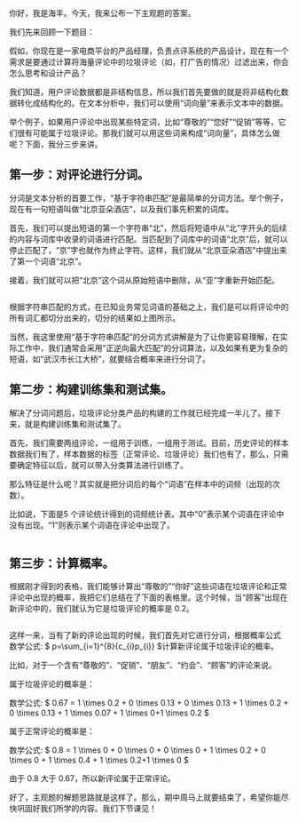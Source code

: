
你好，我是海丰。今天，我来公布一下主观题的答案。

我们先来回顾一下题目：

假如，你现在是一家电商平台的产品经理，负责点评系统的产品设计，现在有一个需求是要通过计算将海量评论中的垃圾评论（如，打广告的情况）过滤出来，你会怎么思考和设计产品？

我们知道，用户评论数据都是非结构信息，所以我们首先要做的就是将非结构化数据转化成结构化的。在文本分析中，我们可以使用“词向量”来表示文本中的数据。

举个例子，如果用户评论中出现某些特定词，比如“尊敬的”“您好”“促销”等等，它们很有可能属于垃圾评论。那我们就可以用这些词来构成“词向量”，具体怎么做呢？下面，我分三步来讲。

## 第一步：对评论进行分词。

分词是文本分析的首要工作，“基于字符串匹配”是最简单的分词方法。举个例子，现在有一句短语叫做“北京亚朵酒店”，以及我们事先积累的词库。

首先，我们可以提出短语的第一个字符串“北”，然后将短语中从“北”字开头的后续的内容与词库中收录的词语进行匹配。当匹配到了词库中的词语“北京”后，就可以停止匹配了，“京”字也就作为终止字符。这样，我们就从“北京亚朵酒店”中提出来了第一个词语“北京”。

接着，我们就可以把“北京”这个词从原始短语中删除，从“亚”字重新开始匹配。

<img src="https://static001.geekbang.org/resource/image/c5/7e/c51567521db7407a58663167f3183b7e.jpeg" alt="">

根据字符串匹配的方式，在已知业务常见词语的基础之上，我们是可以将评论中的所有词汇都切分出来的，切分的结果如上图所示。

当然，我这里使用“基于字符串匹配”的分词方式讲解是为了让你更容易理解，在实际工作中，我们通常会采用“正逆向最大匹配”的分词算法，以及如果有更为复杂的短语，如“武汉市长江大桥”，就要结合概率来进行分词了。

## 第二步：构建训练集和测试集。

解决了分词问题后，垃圾评论分类产品的构建的工作就已经完成一半儿了。接下来，就是构建训练集和测试集了。

首先，我们需要两组评论，一组用于训练，一组用于测试。目前，历史评论的样本数据我们有了，样本数据的标签（正常评论、垃圾评论）我们也有了，那么，只需要确定特征以后，就可以带入分类算法进行训练了。

那么特征是什么呢？其实就是把分词后的每个“词语”在样本中的词频（出现的次数）。

比如说，下面是5 个评论统计得到的词频统计表。其中“0”表示某个词语在评论中没有出现。“1”则表示某个词语在评论中出现了。

<img src="https://static001.geekbang.org/resource/image/c7/89/c73d41aed9cec72bf0140de59085a489.jpeg" alt="">

## 第三步：计算概率。

根据刚才得到的表格，我们能够计算出“尊敬的”“你好”这些词语在垃圾评论和正常评论中出现的概率，我把它们总结在了下面的表格里。这个时候，当“顾客”出现在新评论中的，我们就认为它是垃圾评论的概率是 0.2。

<img src="https://static001.geekbang.org/resource/image/7f/9c/7f10e80ef03664cf223874f385de679c.jpeg" alt="">

这样一来，当有了新的评论出现的时候，我们首先对它进行分词，根据概率公式 数学公式: $ p=\sum_{i=1}^{8}{c_{i}p_{i}} $计算新评论属于垃圾评论的概率。

比如，对于一个含有“尊敬的”、“促销”、“朋友”、“约会”、“顾客”的评论来说。

属于垃圾评论的概率是：

数学公式: $ 0.67 = 1 \times 0.2 + 0 \times 0.13 + 0 \times 0.13 + 1 \times 0.2 + 0  \times  0.13 + 1  \times 0.07 + 1 \times 0+1  \times 0.2 $

属于正常评论的概率是：

数学公式: $ 0.8 = 1 \times 0 + 0 \times 0 + 0 \times 0 + 1 \times 0.2 + 0  \times  0 + 1  \times 0.4 + 1 \times 0.2+1  \times 0 $

由于 0.8 大于 0.67，所以新评论属于正常评论。

好了，主观题的解题思路就是这样了。那么，期中周马上就要结束了，希望你能尽快巩固好我们所学的内容。我们下节课见！
